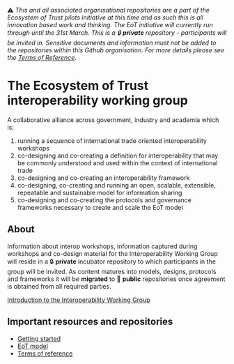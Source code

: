 ⚠️ *This and all associated organisational repositories are a part of the Ecosystem of Trust pilots initiative at this time and as such this is all innovation based work and thinking. The EoT initiative will currently run through until the 31st March. This is a 🔒 **private** repository - participants will be invited in. Sensitive documents and information must not be added to the repositories within this Github organisation. For more details please see the [Terms of Reference](https://github.com/ecosystem-of-trust-interoperability/interoperability-working-group/blob/main/interoperability-framework.md)*.

# The Ecosystem of Trust interoperability working group

A collaborative alliance across government, industry and academia which is:

1. running a sequence of international trade oriented interoperability workshops
2. co-designing and co-creating a definition for interoperability that may be commonly understood and used within the context of international trade
3. co-designing and co-creating an interoperability framework
4. co-designing, co-creating and running an open, scalable, extensible, repeatable and sustainable model for information sharing
5. co-designing and co-creating the protocols and governance frameworks necessary to create and scale the EoT model

## About

Information about interop workshops, information captured during workshops and co-design material for the Interoperability Working Group will reside in a 🔒 **private** incubator repository to which participants in the group will be invited. As content matures into models, designs, protocols and frameworks it will be **migrated** to 📢 **public** repositories once agreement is obtained from all required parties.

[Introduction to the Interoperability Working Group](https://github.com/ecosystem-of-trust-interoperability/interoperability-working-group)

## Important resources and repositories

- [Getting started](https://github.com/ecosystem-of-trust-interoperability/interoperability-working-group/blob/main/getting-started.md)
- [EoT model](https://github.com/ecosystem-of-trust-interoperability/interoperability-working-group/blob/main/EoT-model.md)
- [Terms of reference](https://github.com/ecosystem-of-trust-interoperability/interoperability-working-group/blob/main/terms-of-reference.md)


